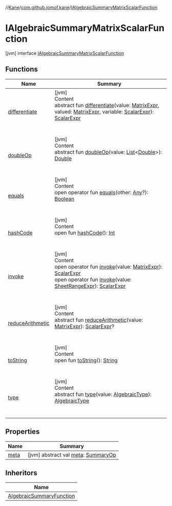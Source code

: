 //[Kane](../../index.md)/[com.github.jomof.kane](../index.md)/[IAlgebraicSummaryMatrixScalarFunction](index.md)



# IAlgebraicSummaryMatrixScalarFunction  
 [jvm] interface [IAlgebraicSummaryMatrixScalarFunction](index.md)   


## Functions  
  
|  Name|  Summary| 
|---|---|
| <a name="com.github.jomof.kane/IAlgebraicSummaryMatrixScalarFunction/differentiate/#com.github.jomof.kane.MatrixExpr#com.github.jomof.kane.MatrixExpr#com.github.jomof.kane.ScalarExpr/PointingToDeclaration/"></a>[differentiate](differentiate.md)| <a name="com.github.jomof.kane/IAlgebraicSummaryMatrixScalarFunction/differentiate/#com.github.jomof.kane.MatrixExpr#com.github.jomof.kane.MatrixExpr#com.github.jomof.kane.ScalarExpr/PointingToDeclaration/"></a>[jvm]  <br>Content  <br>abstract fun [differentiate](differentiate.md)(value: [MatrixExpr](../-matrix-expr/index.md), valued: [MatrixExpr](../-matrix-expr/index.md), variable: [ScalarExpr](../-scalar-expr/index.md)): [ScalarExpr](../-scalar-expr/index.md)  <br><br><br>
| <a name="com.github.jomof.kane/IAlgebraicSummaryMatrixScalarFunction/doubleOp/#kotlin.collections.List[kotlin.Double]/PointingToDeclaration/"></a>[doubleOp](double-op.md)| <a name="com.github.jomof.kane/IAlgebraicSummaryMatrixScalarFunction/doubleOp/#kotlin.collections.List[kotlin.Double]/PointingToDeclaration/"></a>[jvm]  <br>Content  <br>abstract fun [doubleOp](double-op.md)(value: [List](https://kotlinlang.org/api/latest/jvm/stdlib/kotlin.collections/-list/index.html)<[Double](https://kotlinlang.org/api/latest/jvm/stdlib/kotlin/-double/index.html)>): [Double](https://kotlinlang.org/api/latest/jvm/stdlib/kotlin/-double/index.html)  <br><br><br>
| <a name="kotlin/Any/equals/#kotlin.Any?/PointingToDeclaration/"></a>[equals](../../com.github.jomof.kane.impl.types/-double-algebraic-type/index.md#%5Bkotlin%2FAny%2Fequals%2F%23kotlin.Any%3F%2FPointingToDeclaration%2F%5D%2FFunctions%2F-992084046)| <a name="kotlin/Any/equals/#kotlin.Any?/PointingToDeclaration/"></a>[jvm]  <br>Content  <br>open operator fun [equals](../../com.github.jomof.kane.impl.types/-double-algebraic-type/index.md#%5Bkotlin%2FAny%2Fequals%2F%23kotlin.Any%3F%2FPointingToDeclaration%2F%5D%2FFunctions%2F-992084046)(other: [Any](https://kotlinlang.org/api/latest/jvm/stdlib/kotlin/-any/index.html)?): [Boolean](https://kotlinlang.org/api/latest/jvm/stdlib/kotlin/-boolean/index.html)  <br><br><br>
| <a name="kotlin/Any/hashCode/#/PointingToDeclaration/"></a>[hashCode](../../com.github.jomof.kane.impl.types/-double-algebraic-type/index.md#%5Bkotlin%2FAny%2FhashCode%2F%23%2FPointingToDeclaration%2F%5D%2FFunctions%2F-992084046)| <a name="kotlin/Any/hashCode/#/PointingToDeclaration/"></a>[jvm]  <br>Content  <br>open fun [hashCode](../../com.github.jomof.kane.impl.types/-double-algebraic-type/index.md#%5Bkotlin%2FAny%2FhashCode%2F%23%2FPointingToDeclaration%2F%5D%2FFunctions%2F-992084046)(): [Int](https://kotlinlang.org/api/latest/jvm/stdlib/kotlin/-int/index.html)  <br><br><br>
| <a name="com.github.jomof.kane/IAlgebraicSummaryMatrixScalarFunction/invoke/#com.github.jomof.kane.MatrixExpr/PointingToDeclaration/"></a>[invoke](invoke.md)| <a name="com.github.jomof.kane/IAlgebraicSummaryMatrixScalarFunction/invoke/#com.github.jomof.kane.MatrixExpr/PointingToDeclaration/"></a>[jvm]  <br>Content  <br>open operator fun [invoke](invoke.md)(value: [MatrixExpr](../-matrix-expr/index.md)): [ScalarExpr](../-scalar-expr/index.md)  <br>open operator fun [invoke](invoke.md)(value: [SheetRangeExpr](../../com.github.jomof.kane.impl.sheet/-sheet-range-expr/index.md)): [ScalarExpr](../-scalar-expr/index.md)  <br><br><br>
| <a name="com.github.jomof.kane/IAlgebraicSummaryMatrixScalarFunction/reduceArithmetic/#com.github.jomof.kane.MatrixExpr/PointingToDeclaration/"></a>[reduceArithmetic](reduce-arithmetic.md)| <a name="com.github.jomof.kane/IAlgebraicSummaryMatrixScalarFunction/reduceArithmetic/#com.github.jomof.kane.MatrixExpr/PointingToDeclaration/"></a>[jvm]  <br>Content  <br>abstract fun [reduceArithmetic](reduce-arithmetic.md)(value: [MatrixExpr](../-matrix-expr/index.md)): [ScalarExpr](../-scalar-expr/index.md)?  <br><br><br>
| <a name="kotlin/Any/toString/#/PointingToDeclaration/"></a>[toString](../../com.github.jomof.kane.impl.types/-object-kane-type/-companion/index.md#%5Bkotlin%2FAny%2FtoString%2F%23%2FPointingToDeclaration%2F%5D%2FFunctions%2F-992084046)| <a name="kotlin/Any/toString/#/PointingToDeclaration/"></a>[jvm]  <br>Content  <br>open fun [toString](../../com.github.jomof.kane.impl.types/-object-kane-type/-companion/index.md#%5Bkotlin%2FAny%2FtoString%2F%23%2FPointingToDeclaration%2F%5D%2FFunctions%2F-992084046)(): [String](https://kotlinlang.org/api/latest/jvm/stdlib/kotlin/-string/index.html)  <br><br><br>
| <a name="com.github.jomof.kane/IAlgebraicSummaryMatrixScalarFunction/type/#com.github.jomof.kane.impl.types.AlgebraicType/PointingToDeclaration/"></a>[type](type.md)| <a name="com.github.jomof.kane/IAlgebraicSummaryMatrixScalarFunction/type/#com.github.jomof.kane.impl.types.AlgebraicType/PointingToDeclaration/"></a>[jvm]  <br>Content  <br>abstract fun [type](type.md)(value: [AlgebraicType](../../com.github.jomof.kane.impl.types/-algebraic-type/index.md)): [AlgebraicType](../../com.github.jomof.kane.impl.types/-algebraic-type/index.md)  <br><br><br>


## Properties  
  
|  Name|  Summary| 
|---|---|
| <a name="com.github.jomof.kane/IAlgebraicSummaryMatrixScalarFunction/meta/#/PointingToDeclaration/"></a>[meta](meta.md)| <a name="com.github.jomof.kane/IAlgebraicSummaryMatrixScalarFunction/meta/#/PointingToDeclaration/"></a> [jvm] abstract val [meta](meta.md): [SummaryOp](../../com.github.jomof.kane.impl/-summary-op/index.md)   <br>


## Inheritors  
  
|  Name| 
|---|
| <a name="com.github.jomof.kane.impl.functions/AlgebraicSummaryFunction///PointingToDeclaration/"></a>[AlgebraicSummaryFunction](../../com.github.jomof.kane.impl.functions/-algebraic-summary-function/index.md)

